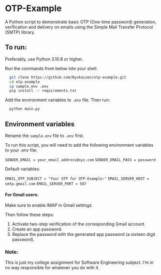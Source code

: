 # OTP-Example

A Python script to demonstrate basic OTP (One-time password) generation, verification and delivery on emails using the Simple Mail Transfer Protocol (SMTP) library.

## To run:
Preferably, use Python 3.10.8 or higher.

Run the commands from below into your shell.
```bash
  git clone https://github.com/Ryukaizen/otp-example.git
  cd otp-example
  cp sample.env .env
  pip install -r requirements.txt
```

Add the environment variables to `.env` file. Then run:

```bash
  python main.py
```
    
## Environment variables

Rename the `sample.env` file to `.env` first.

To run this script, you will need to add the following environment variables to your .env file:

`SENDER_EMAIL = your_email_address@xyz.com`
`SENDER_EMAIL_PASS = password`

Default variables:

`EMAIL_OTP_SUBJECT = "Your OTP for OTP-Example:"`
`EMAIL_SERVER_HOST = smtp.gmail.com`
`EMAIL_SERVER_PORT = 587`


#### For Gmail users:
Make sure to enable IMAP in Gmail settings. 

Then follow these steps: 
1. Activate two-step verification of the corresponding Gmail account. 
2. Create an app password. 
3. Replace the password with the generated app password (a sixteen digit password).

### Note:
This is just my college assignment for Software Engineering subject. I'm in no way responsible for whatever you do with it.